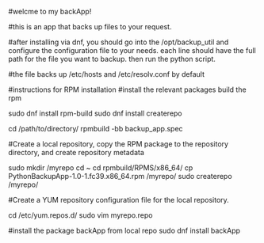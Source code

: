 #welcme to my backApp!

#this is an app that backs up files to your request.

#after installing via dnf, you should go into the /opt/backup_util and configure the configuration file to your needs. each line should have the full path for the file you want to backup. then run the python script.

#the file backs up /etc/hosts and /etc/resolv.conf by default

#instructions for RPM installation
#install the relevant packages
build the rpm

sudo dnf install rpm-build
sudo dnf install createrepo

cd /path/to/directory/
rpmbuild -bb backup_app.spec
 
#Create a local repository, copy the RPM package to the repository directory, and create repository metadata

sudo mkdir /myrepo
cd ~
cd rpmbuild/RPMS/x86_64/
cp PythonBackupApp-1.0-1.fc39.x86_64.rpm  /myrepo/
sudo createrepo /myrepo/

#Create a YUM repository configuration file for the local repository.

cd /etc/yum.repos.d/
sudo vim myrepo.repo

#install the package backApp from local repo
sudo dnf install backApp
